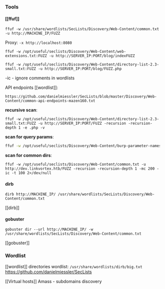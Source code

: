 
### Tools

#### [[ffuf]]
`ffuf -w /usr/share/wordlists/SecLists/Discovery/Web-Content/common.txt -u http://MACHINE_IP/FUZZ`

Proxy:
`-x http://localhost:8080`

```shell
ffuf -w /opt/useful/seclists/Discovery/Web-Content/web-extensions.txt:FUZZ -u http://SERVER_IP:PORT/blog/indexFUZZ
```

```shell
ffuf -w /opt/useful/seclists/Discovery/Web-Content/directory-list-2.3-small.txt:FUZZ -u http://SERVER_IP:PORT/blog/FUZZ.php
```

-ic - ignore comments in wordlists

API endpoints [[wordlist]]:
```
https://github.com/danielmiessler/SecLists/blob/master/Discovery/Web-Content/common-api-endpoints-mazen160.txt
```

**recursive scan**:
```shell
ffuf -w /opt/useful/seclists/Discovery/Web-Content/directory-list-2.3-small.txt:FUZZ -u http://SERVER_IP:PORT/FUZZ -recursion -recursion-depth 1 -e .php -v
```

**scan for query params**:
```bash
ffuf -w /opt/useful/seclists/Discovery/Web-Content/burp-parameter-names.txt:FUZZ -u http://admin.academy.htb:53809/admin/admin.php?FUZZ=key -fs 798
```


**scan for common dirs**:
```shell
ffuf -w /opt/useful/seclists/Discovery/Web-Content/common.txt -u http://dev.linkvortex.htb/FUZZ -recursion -recursion-depth 1 -mc 200 -ic -t 100 2>/dev/null
```

#### dirb
`dirb http://MACHINE_IP/ /usr/share/wordlists/SecLists/Discovery/Web-Content/common.txt`

[[dirb]]
#### gobuster
`gobuster dir --url http://MACHINE_IP/ -w /usr/share/wordlists/SecLists/Discovery/Web-Content/common.txt`

[[gobuster]]
### Wordlist
[[wordlist]]
directories wordlist: `/usr/share/wordlists/dirb/big.txt` 
https://github.com/danielmiessler/SecLists

[[Virtual hosts]]
Amass - subdomains discovery
